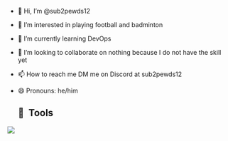 - 👋 Hi, I’m @sub2pewds12
- 👀 I’m interested in playing football and badminton
- 🌱 I’m currently learning DevOps
- 💞️ I’m looking to collaborate on nothing because I do not have the skill yet
- 📫 How to reach me DM me on Discord at sub2pewds12
- 😄 Pronouns: he/him

  <h2> 🚀 &nbsp;Tools</h2>
<p align="left">
<img src="https://www.google.com/url?sa=i&url=https%3A%2F%2Fwww.cleanpng.com%2Ffree%2Fprogramming-language.html&psig=AOvVaw1IBWyCZAhiLs3eWwG3TsO7&ust=1743824353396000&source=images&cd=vfe&opi=89978449&ved=0CBUQjRxqFwoTCPCl5Iu6vYwDFQAAAAAdAAAAABAI"
src="https://www.google.com/url?sa=i&url=https%3A%2F%2Fen.m.wikipedia.org%2Fwiki%2FFile%3AISO_C%252B%252B_Logo.svg&psig=AOvVaw3VIfZ5K1Nn8PVUbbVIzs0j&ust=1743824430452000&source=images&cd=vfe&opi=89978449&ved=0CBUQjRxqFwoTCICRlrC6vYwDFQAAAAAdAAAAABAE"
src="https://www.google.com/url?sa=i&url=https%3A%2F%2Fwww.citypng.com%2Fphoto%2F20680%2Fhd-python-logo-symbol-transparent-png&psig=AOvVaw3_Q8fgTdjnzO4uXG74X0ZZ&ust=1743825005839000&source=images&cd=vfe&opi=89978449&ved=0CBUQjRxqFwoTCKjswcO8vYwDFQAAAAAdAAAAABAE"
src="https://www.google.com/url?sa=i&url=https%3A%2F%2Flogospng.org%2Flogo-visual-studio-code%2F&psig=AOvVaw2fNg5E60oDM5lMbNzxONmW&ust=1743825034991000&source=images&cd=vfe&opi=89978449&ved=0CBUQjRxqFwoTCLj92NC8vYwDFQAAAAAdAAAAABAR"
src="https://www.google.com/url?sa=i&url=https%3A%2F%2Fwww.pngwing.com%2Fen%2Fsearch%3Fq%3Ddocker%2Blogo&psig=AOvVaw0BwtGd3rsxaNDGCnzyuJq9&ust=1743825064254000&source=images&cd=vfe&opi=89978449&ved=0CBUQjRxqFwoTCLi67t68vYwDFQAAAAAdAAAAABAE"
src="https://www.google.com/url?sa=i&url=https%3A%2F%2Ficonduck.com%2Ficons%2F11557%2Fubuntu&psig=AOvVaw1yMeuLZnQoiCpNrd5zgcAp&ust=1743825188782000&source=images&cd=vfe&opi=89978449&ved=0CBUQjRxqFwoTCKi9mZu9vYwDFQAAAAAdAAAAABAR"



<!---
sub2pewds12/sub2pewds12 is a ✨ special ✨ repository because its `README.md` (this file) appears on your GitHub profile.
You can click the Preview link to take a look at your changes.
--->
